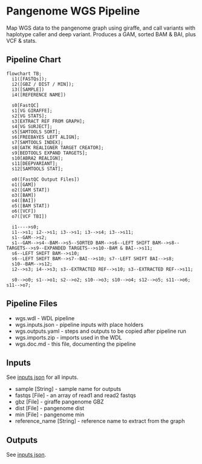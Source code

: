 # Pangenome WGS Pipeline

Map WGS data to the pangenome graph using giraffe, and call variants with haplotype caller and deep variant. Produces a GAM, sorted BAM & BAI, plus VCF & stats.

## Pipeline Chart
```mermaid
flowchart TB;
  i1([FASTQs]);
  i2([GBZ / DIST / MIN]);
  i3([SAMPLE])
  i4([REFERENCE NAME])

  s0[FastQC]
  s1[VG GIRAFFE];
  s2[VG STATS];
  s3[EXTRACT REF FROM GRAPH];
  s4[VG SURJECT];
  s5[SAMTOOLS SORT];
  s6[FREEBAYES LEFT ALIGN];
  s7[SAMTOOLS INDEX];
  s8[GATK REALIGNER TARGET CREATOR];
  s9[BEDTOOLS EXPAND TARGETS];
  s10[ABRA2 REALIGN];
  s11[DEEPVARIANT];
  s12[SAMTOOLS STAT];

  o0([FastQC Output Files])
  o1([GAM])
  o2([GAM STAT])
  o3([BAM])
  o4([BAI])
  o5([BAM STAT])
  o6([VCF])
  o7([VCF TBI])

  i1---->s0;
  i1-->s1; i2-->s1; i3-->s1; i3-->s4; i3-->s11;
  s1--GAM-->s2;
  s1--GAM-->s4--BAM-->s5--SORTED BAM-->s6--LEFT SHIFT BAM-->s8--TARGETS-->s9--EXPANDED TARGETS-->s10--BAM & BAI-->s11;
  s6--LEFT SHIFT BAM-->s10;
  s6--LEFT SHIFT BAM-->s7--BAI-->s10; s7--LEFT SHIFT BAI-->s8;
  s10--BAM-->s12;
  i2-->s3; i4-->s3; s3--EXTRACTED REF-->s10; s3--EXTRACTED REF-->s11;

  s0-->o0; s1-->o1; s2-->o2; s10-->o3; s10-->o4; s12-->o5; s11-->o6; s11-->o7;
```
## Pipeline Files
* wgs.wdl          - WDL pipeline
* wgs.inputs.json  - pipeline inputs with place holders
* wgs.outputs.yaml - steps and outputs to be copied after pipeline run
* wgs.imports.zip  - imports used in the WDL
* wgs.doc.md       - this file, documenting the pipeline

## Inputs
See [inputs json](https://github.com/twlab/cig-pipelines/blob/main/wdl/pipelines/pangenome/wgs.inputs.json) for all inputs.

* sample [String] - sample name for outputs
* fastqs [File] - an array of read1 and read2 fastqs 
* gbz [File] - giraffe pangenome GBZ
* dist [File] - pangenome dist
* min [File] - pangenome min
* reference_name [String] - reference name to extract from the graph

## Outputs
See [inputs json](https://github.com/twlab/cig-pipelines/blob/main/wdl/pipelines/pangenome/wgs.outputs.yaml).

